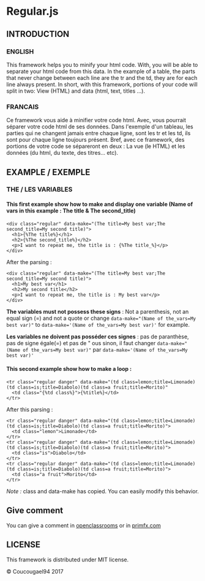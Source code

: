 # Regular.js
## INTRODUCTION
### ENGLISH

This framework helps you to minify your html code. With, you will be able to separate your html code from this data. In the example of a table, the parts that never change between each line are the tr and the td, they are for each line always present.
In short, with this framework, portions of your code will split in two: View (HTML) and data (html, text, titles ...).

### FRANCAIS

Ce framework vous aide à minifier votre code html. Avec, vous pourrait séparer votre code html de ses données. Dans l'exemple d'un tableau, les parties qui ne changent jamais entre chaque ligne, sont les tr et les td, ils sont pour chaque ligne toujours présent.
Bref, avec ce framework, des portions de votre code se sépareront en deux : La vue (le HTML) et les données (du html, du texte, des titres... etc).

## EXAMPLE / EXEMPLE

### THE / LES VARIABLES
#### This first example show how to make and display one variable (Name of vars in this example : The title & The second_title)

    <div class="regular" data-make="(The title=My best var;The second_title=My second title)">
      <h1>{%The title%}</h1>
      <h2>{%The second_title%}</h2>
      <p>I want to repeat me, the title is : {%The title_%}</p>
    </div>

After the parsing :

    <div class="regular" data-make="(The title=My best var;The second_title=My second title)">
      <h1>My best var</h1>
      <h2>My second title</h2>
      <p>I want to repeat me, the title is : My best var</p>
    </div>

**The variables must not possess these signs** : Not a parenthesis, not an equal sign (=) and not a quote or change `data-make="(Name of the_vars=My best var)"` to `data-make='(Name of the_vars=My best var)'` for example.

**Les variables ne doivent pas posséder ces signes** : pas de paranthèse, pas de signe égale(=) et pas de " ous sinon, il faut changer `data-make="(Name of the_vars=My best var)"` par `data-make='(Name of the_vars=My best var)'`

#### This second example show how to make a loop :

    <tr class="regular danger" data-make="(td class=lemon;title=Limonade)(td class=is;title=Diabolo)(td class=a fruit;title=Morito)"
      <td class="{%td class%}">{%title%}</td>
    </tr>

After this parsing :

    <tr class="regular danger" data-make="(td class=lemon;title=Limonade)(td class=is;title=Diabolo)(td class=a fruit;title=Morito)">
      <td class="lemon">Limonade</td>
    </tr>
    <tr class="regular danger" data-make="(td class=lemon;title=Limonade)(td class=is;title=Diabolo)(td class=a fruit;title=Morito)">
      <td class="is">Diabolo</td>
    </tr>
    <tr class="regular danger" data-make="(td class=lemon;title=Limonade)(td class=is;title=Diabolo)(td class=a fruit;title=Morito)">
      <td class="a fruit">Morito</td>
    </tr>

*Note :* class and data-make has copied. You can easily modify this behavior.

## Give comment

You can give a comment in [openclassrooms](https://openclassrooms.com/forum/sujet/regular-js-minifie-votre-code-html/91770237) or in [primfx.com](https://www.primfx.com/forum/discussions/projet-recrutement/regular-minifier-votre-code-html-1054/page-1)

## LICENSE

This framework is distributed under MIT license.

© Coucougael94 2017
